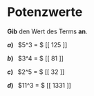 <!--
version:  0.0.1

language: de

@style
input {
    text-align: center;
}
@end

formula: \carry   \textcolor{red}{\scriptsize #1}
formula: \digit   \rlap{\carry{#1}}\phantom{#2}#2
formula: \permil  \text{‰}

import: https://raw.githubusercontent.com/LiaTemplates/Tikz-Jax/main/README.md

script: https://cdn.jsdelivr.net/gh/LiaTemplates/Tikz-Jax@main/dist/index.js


tags: Potenzen, sehr leicht, sehr niedrig, Angeben

comment: Gib den Wert einer Potenz an.

author: Martin Lommatzsch

-->




# Potenzwerte


**Gib** den Wert des Terms **an**.



__$a)\;\;$__ $5^3 = $ [[  125  ]]


__$b)\;\;$__ $3^4 = $ [[  81   ]]


__$c)\;\;$__ $2^5 = $ [[  32   ]]


__$d)\;\;$__ $11^3 = $ [[ 1331 ]]




<br>
<br>
<br>
<br>
<br>
<br>
 
